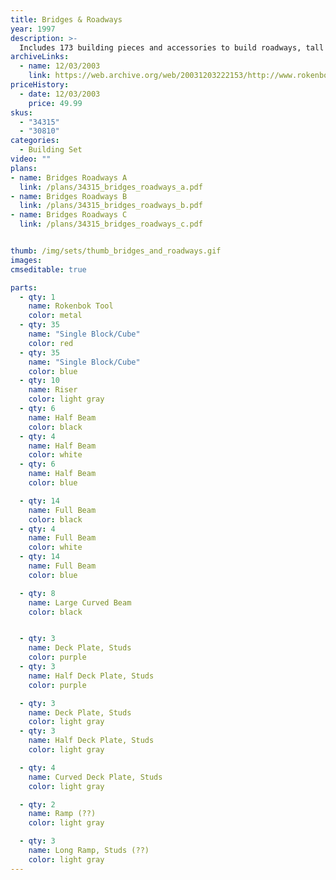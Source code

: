 ```yaml
---
title: Bridges & Roadways
year: 1997
description: >-
  Includes 173 building pieces and accessories to build roadways, tall bridges and a tipping bridge. Building pieces include ramps, deck plates, girders, braces, hand rails and more.
archiveLinks:
  - name: 12/03/2003
    link: https://web.archive.org/web/20031203222153/http://www.rokenbok.com/catalog/pd_bs_bridges.html
priceHistory:
  - date: 12/03/2003
    price: 49.99
skus:
  - "34315"
  - "30810"
categories: 
  - Building Set
video: ""
plans:
- name: Bridges Roadways A
  link: /plans/34315_bridges_roadways_a.pdf
- name: Bridges Roadways B
  link: /plans/34315_bridges_roadways_b.pdf
- name: Bridges Roadways C
  link: /plans/34315_bridges_roadways_c.pdf


thumb: /img/sets/thumb_bridges_and_roadways.gif
images:
cmseditable: true

parts:
  - qty: 1
    name: Rokenbok Tool
    color: metal
  - qty: 35
    name: "Single Block/Cube"
    color: red
  - qty: 35
    name: "Single Block/Cube"
    color: blue
  - qty: 10
    name: Riser
    color: light gray
  - qty: 6
    name: Half Beam
    color: black
  - qty: 4
    name: Half Beam
    color: white
  - qty: 6
    name: Half Beam
    color: blue

  - qty: 14
    name: Full Beam
    color: black
  - qty: 4
    name: Full Beam
    color: white
  - qty: 14
    name: Full Beam
    color: blue

  - qty: 8
    name: Large Curved Beam
    color: black


  - qty: 3
    name: Deck Plate, Studs
    color: purple
  - qty: 3
    name: Half Deck Plate, Studs
    color: purple

  - qty: 3
    name: Deck Plate, Studs
    color: light gray
  - qty: 3
    name: Half Deck Plate, Studs
    color: light gray

  - qty: 4
    name: Curved Deck Plate, Studs
    color: light gray

  - qty: 2
    name: Ramp (??)
    color: light gray

  - qty: 3
    name: Long Ramp, Studs (??)
    color: light gray
---
```

